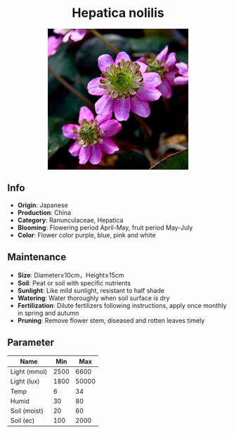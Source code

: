 <h1 align='center'>Hepatica nolilis</h1>
<p align="center">
    <img 
        align='center'
        width='320'
        src="../images/hepatica nolilis.png" 
        alt='Hepatica nolilis' />
</p>

## Info

 - **Origin**: Japanese
 - **Production**: China
 - **Category**: Ranunculaceae, Hepatica
 - **Blooming**: Flowering period April-May, fruit period May-July
 - **Color**: Flower color purple, blue, pink and white

## Maintenance

 - **Size**: Diameter≥10cm，Height≥15cm
 - **Soil**: Peat or soil with specific nutrients
 - **Sunlight**: Like mild sunlight, resistant to half shade
 - **Watering**: Water thoroughly when soil surface is dry
 - **Fertilization**: Dilute fertilizers following instructions, apply once monthly in spring and autumn
 - **Pruning**: Remove flower stem, diseased and rotten leaves timely

## Parameter

| Name         | Min  | Max   |
|--------------|------|-------|
| Light (mmol) | 2500 | 6600  |
| Light (lux)  | 1800 | 50000 |
| Temp         | 6    | 34    |
| Humid        | 30   | 80    |
| Soil (moist) | 20   | 60    |
| Soil (ec)    | 100  | 2000  |